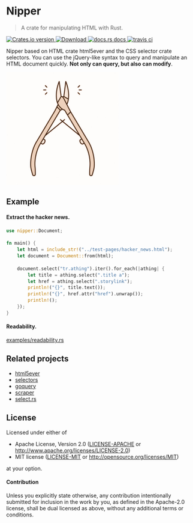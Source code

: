 
# Nipper

> A crate for manipulating HTML with Rust.

<div>
  <!-- Crates version -->
  <a href="https://crates.io/crates/nipper">
    <img src="https://img.shields.io/crates/v/nipper.svg?style=flat-square"
    alt="Crates.io version" />
  </a>
  <!-- Downloads -->
  <a href="https://crates.io/crates/nipper">
    <img src="https://img.shields.io/crates/d/nipper.svg?style=flat-square"
      alt="Download" />
  </a>
  <!-- docs.rs docs -->
  <a href="https://docs.rs/nipper">
    <img src="https://img.shields.io/badge/docs-latest-blue.svg?style=flat-square"
      alt="docs.rs docs" />
  </a>

  <a href="https://travis-ci.com/github/importcjj/nipper">
    <img src="https://travis-ci.com/importcjj/nipper.svg?branch=master" alt="travis ci" />
  </a>
</div>


Nipper based on HTML crate html5ever and the CSS selector crate selectors. You can use the jQuery-like syntax to query and manipulate an HTML document quickly. **Not only can query, but also can modify**.


![nipper-logo](./logo.jpg)

## Example

#### Extract the hacker news.

```rust
use nipper::Document;

fn main() {
    let html = include_str!("../test-pages/hacker_news.html");
    let document = Document::from(html);

    document.select("tr.athing").iter().for_each(|athing| {
        let title = athing.select(".title a");
        let href = athing.select(".storylink");
        println!("{}", title.text());
        println!("{}", href.attr("href").unwrap());
        println!();
    });
}
```

#### Readability. 
[examples/readability.rs](./examples/readability.rs)

## Related projects

* [html5ever](https://crates.io/crates/html5ever)
* [selectors](https://crates.io/crates/selectors)
* [goquery](https://godoc.org/github.com/PuerkitoBio/goquery)
* [scraper](https://crates.io/crates/scraper)
* [select.rs](https://crates.io/crates/select)


## License

Licensed under either of

- Apache License, Version 2.0 ([LICENSE-APACHE](LICENSE-APACHE) or http://www.apache.org/licenses/LICENSE-2.0)
- MIT license ([LICENSE-MIT](LICENSE-MIT) or http://opensource.org/licenses/MIT)

at your option.

#### Contribution

Unless you explicitly state otherwise, any contribution intentionally submitted
for inclusion in the work by you, as defined in the Apache-2.0 license, shall be
dual licensed as above, without any additional terms or conditions.
